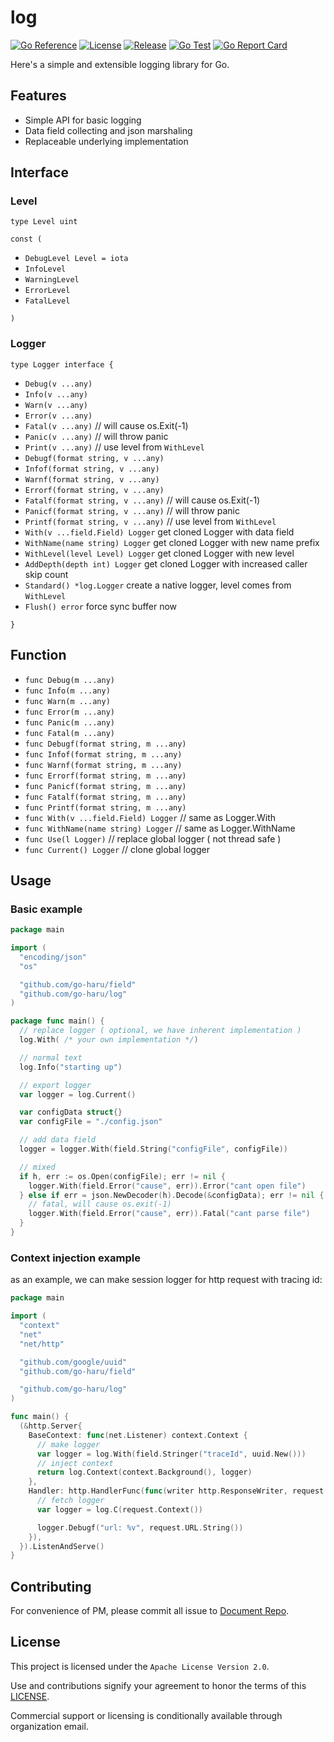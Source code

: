 # log

[![Go Reference](https://pkg.go.dev/badge/github.com/go-haru/log.svg)](https://pkg.go.dev/github.com/go-haru/log)
[![License](https://img.shields.io/github/license/go-haru/log)](./LICENSE)
[![Release](https://img.shields.io/github/v/release/go-haru/log.svg?style=flat-square)](https://github.com/go-haru/log/releases)
[![Go Test](https://github.com/go-haru/log/actions/workflows/go.yml/badge.svg)](https://github.com/go-haru/log/actions)
[![Go Report Card](https://goreportcard.com/badge/github.com/go-haru/log)](https://goreportcard.com/report/github.com/go-haru/log)

Here's a simple and extensible logging library for Go.

## Features
- Simple API for basic logging
- Data field collecting and json marshaling
- Replaceable underlying implementation

## Interface

### Level

`type Level uint`

`const (`

 - `DebugLevel Level = iota`
 - `InfoLevel`
 - `WarningLevel`
 - `ErrorLevel`
 - `FatalLevel`

`)`

### Logger

`type Logger interface {`

- `Debug(v ...any)`
- `Info(v ...any)`
- `Warn(v ...any)`
- `Error(v ...any)`
- `Fatal(v ...any)` // will cause os.Exit(-1)
- `Panic(v ...any)` // will throw panic
- `Print(v ...any)` // use level from `WithLevel`
- `Debugf(format string, v ...any)`
- `Infof(format string, v ...any)`
- `Warnf(format string, v ...any)`
- `Errorf(format string, v ...any)`
- `Fatalf(format string, v ...any)` // will cause os.Exit(-1)
- `Panicf(format string, v ...any)` // will throw panic
- `Printf(format string, v ...any)` // use level from `WithLevel`
- `With(v ...field.Field) Logger`
  get cloned Logger with data field
- `WithName(name string) Logger`
  get cloned Logger with new name prefix
- `WithLevel(level Level) Logger`
  get cloned Logger with new level
- `AddDepth(depth int) Logger`
  get cloned Logger with increased caller skip count
- `Standard() *log.Logger`
  create a native logger, level comes from `WithLevel`
- `Flush() error`
  force sync buffer now

`}`

## Function
 
- `func Debug(m ...any)`
- `func Info(m ...any)`
- `func Warn(m ...any)`
- `func Error(m ...any)`
- `func Panic(m ...any)`
- `func Fatal(m ...any)`
- `func Debugf(format string, m ...any)`
- `func Infof(format string, m ...any)`
- `func Warnf(format string, m ...any)`
- `func Errorf(format string, m ...any)`
- `func Panicf(format string, m ...any)`
- `func Fatalf(format string, m ...any)`
- `func Printf(format string, m ...any)`
- `func With(v ...field.Field) Logger` // same as Logger.With
- `func WithName(name string) Logger`  // same as Logger.WithName
- `func Use(l Logger)`                 // replace global logger ( not thread safe )
- `func Current() Logger`              // clone global logger


## Usage

### Basic example

```go
package main

import (
  "encoding/json"
  "os"

  "github.com/go-haru/field"
  "github.com/go-haru/log"
)

package func main() {
  // replace logger ( optional, we have inherent implementation )
  log.With( /* your own implementation */)

  // normal text
  log.Info("starting up")

  // export logger
  var logger = log.Current()

  var configData struct{}
  var configFile = "./config.json"

  // add data field
  logger = logger.With(field.String("configFile", configFile))

  // mixed
  if h, err := os.Open(configFile); err != nil {
    logger.With(field.Error("cause", err)).Error("cant open file")
  } else if err = json.NewDecoder(h).Decode(&configData); err != nil {
    // fatal, will cause os.exit(-1)
    logger.With(field.Error("cause", err)).Fatal("cant parse file")
  }
}

```

### Context injection example

as an example, we can make session logger for http request with tracing id:

```go
package main

import (
  "context"
  "net"
  "net/http"

  "github.com/google/uuid"
  "github.com/go-haru/field"

  "github.com/go-haru/log"
)

func main() {
  (&http.Server{
    BaseContext: func(net.Listener) context.Context {
      // make logger
      var logger = log.With(field.Stringer("traceId", uuid.New()))
      // inject context
      return log.Context(context.Background(), logger)
    },
    Handler: http.HandlerFunc(func(writer http.ResponseWriter, request *http.Request) {
      // fetch logger
      var logger = log.C(request.Context())

      logger.Debugf("url: %v", request.URL.String())
    }),
  }).ListenAndServe()
}

```

## Contributing

For convenience of PM, please commit all issue to [Document Repo](https://github.com/go-haru/go-haru/issues).

## License

This project is licensed under the `Apache License Version 2.0`.

Use and contributions signify your agreement to honor the terms of this [LICENSE](./LICENSE).

Commercial support or licensing is conditionally available through organization email.
